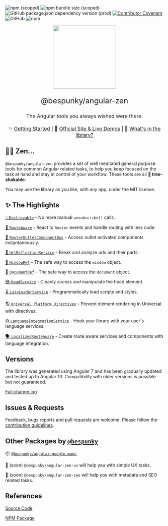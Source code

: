 ![npm (scoped)](https://img.shields.io/npm/v/@bespunky/angular-zen?style=flat-square&label=version)
![npm bundle size (scoped)](https://img.shields.io/bundlephobia/min/@bespunky/angular-zen?style=flat-square)
![GitHub package.json dependency version (prod)](https://img.shields.io/github/package-json/dependency-version/bespunky/angular-zen/@angular/core?style=flat-square)
[![Contributor Covenant](https://img.shields.io/badge/Contributor%20Covenant-v2.0%20adopted-ff69b4.svg?style=flat-square)](https://github.com/BeSpunky/angular-zen/blob/master/code_of_conduct.md)
![GitHub](https://img.shields.io/github/license/bespunky/angular-zen?style=flat-square)
![npm](https://img.shields.io/npm/dt/@bespunky/angular-zen?style=flat-square)

<p align="center">
    <img src="https://bs-angular-zen.web.app/docs/zen/.attachments/logo.svg" width="200"/>
</p>

<p align="center" style="font-size: x-large">@bespunky/angular-zen</p>
<p align="center" style="font-size: medium">The Angular tools you always wished were there.</p>

<p align="center" style="font-size: medium; margin: 20px auto">
    ✨ <a href="https://bs-angular-zen.web.app/docs/zen/additional-documentation/getting-started.html">Getting Started</a> |
    🙌 <a href="https://bs-angular-zen.web.app/">Official Site & Live Demos</a> |
    🎁 <a href="https://bs-angular-zen.web.app/docs/zen/additional-documentation/modules-overview.html">What's in the library?</a>
</p>

## 🧘‍♂️ Zen...
`@bespunky/angular-zen` provides a set of well meditated general purpose tools for common Angular related tasks, to help you keep focused on the task at hand and stay in control of your workflow. These tools are all **🌳 tree-shakable**.

You may use the library as you like, with any app, under the MIT license.

## ✨ The Highlights

[💥`Destroyable`](https://bs-angular-zen.web.app/docs/zen/additional-documentation/coremodule/destroyable-(abstract).html) - No more manual `unsubscribe()` calls.

[🔀 `RouteAware`](https://bs-angular-zen.web.app/docs/zen/additional-documentation/routerxmodule/routeaware-\(abstract\).html) - React to `Router` events and handle routing with less code.

[🚌 `RouterOutletComponentBus`](https://bs-angular-zen.web.app/docs/zen/additional-documentation/routerxmodule/routeroutletcomponentbus.html) - Access outlet activated components instantaneously.

[🔗 `UrlReflectionService`](https://bs-angular-zen.web.app/docs/zen/additional-documentation/routerxmodule/urlreflectionservice.html) - Break and analyze urls and their parts.

[🔲 `WindowRef`](https://bs-angular-zen.web.app/docs/zen/additional-documentation/coremodule/windowref.html) - The safe way to access the `window` object.

[📄 `DocumentRef`](https://bs-angular-zen.web.app/docs/zen/additional-documentation/coremodule/documentref.html) - The safe way to access the `document` object.

[😎 `HeadService`](https://bs-angular-zen.web.app/docs/zen/additional-documentation/coremodule/headservice.html) - Cleanly access and manipulate the head element.

[⏳ `LazyLoaderService`](https://bs-angular-zen.web.app/docs/zen/additional-documentation/asyncmodule/lazyloaderservice.html) - Programmatically load scripts and styles.

[🌎 `Universal Platform Directives`](https://bs-angular-zen.web.app/docs/zen/additional-documentation/universalModule/platform-directives.html) - Prevent element rendering in Universal with directives.

[⚙ `LanguageIntegrationService`](https://bs-angular-zen.web.app/docs/zen/additional-documentation/languageintegrationmodule.html) - Hook your library with your user's language services.

[🗣 `LocalizedRouteAware`](https://bs-angular-zen.web.app/docs/zen/additional-documentation/languageintegrationmodule/localizedrouteaware-\(abstract\).html) - Create route aware services and components with language integration.

## Versions
The library was generated using Angular 7 and has been gradually updated and tested up to Angular 10. 
Compatibility with older versions is possible but not guaranteed.

[Full change log](https://bs-angular-zen.web.app/docs/zen/changelog.html)

## Issues & Requests
Feedback, bugs reports and pull requests are welcome.
Please follow the [contribution guidelines]().

## Other Packages by [`@bespunky`](https://www.npmjs.com/~bespunky)

📦 [`@bespunky/angular-google-maps`](https://bs-angular-zen.web.app)

🚧 (soon) `@bespunky/angular-zen-ux` will help you with simple UX tasks.

🚧 (soon) `@bespunky/angular-zen-seo` will help you with metadata and SEO related tasks.

## References
[Source Code](https://github.com/bespunky/angular-zen)

[NPM Package](https://www.npmjs.com/package/@bespunky/angular-zen)
